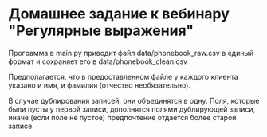 # Домашнее задание к вебинару "Регулярные выражения"

Программа в main.py приводит файл data/phonebook_raw.csv в единый формат и сохраняет его в data/phonebook_clean.csv

Предполагается, что в предоставленном файле у каждого клиента указано и имя, и фамилия (отчество необязательно).

В случае дублирования записей, они объединятся в одну. Поля, которые были пусты у первой записи, дополнятся полями дублирующей записи, иначе (если поле не пустое) предпочтение отдается более старой записе.
